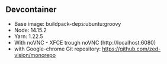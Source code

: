 ## Devcontainer

- Base image: buildpack-deps:ubuntu:groovy
- Node: 14.15.2
- Yarn: 1.22.5
- With noVNC - XFCE trough noVNC (http://localhost:6080)
- with Google-chrome
Git repository: https://github.com/zed-vision/monorepo
